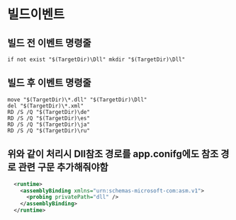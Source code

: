 # 빌드이벤트

## 빌드 전 이벤트 명령줄
```
if not exist "$(TargetDir)\Dll" mkdir "$(TargetDir)\Dll"
```

## 빌드 후 이벤트 명령줄
```
move "$(TargetDir)\*.dll" "$(TargetDir)\Dll"
del "$(TargetDir)\*.xml"
RD /S /Q "$(TargetDir)\de"
RD /S /Q "$(TargetDir)\es"
RD /S /Q "$(TargetDir)\ja"
RD /S /Q "$(TargetDir)\ru"
```

## 위와 같이 처리시 Dll참조 경로를 app.conifg에도 참조 경로 관련 구문 추가해줘야함

```xml
  <runtime>
    <assemblyBinding xmlns="urn:schemas-microsoft-com:asm.v1">
      <probing privatePath="dll" />
    </assemblyBinding>
  </runtime>
```



